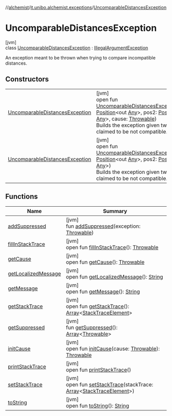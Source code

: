 //[alchemist](../../../index.md)/[it.unibo.alchemist.exceptions](../index.md)/[UncomparableDistancesException](index.md)

# UncomparableDistancesException

[jvm]\
class [UncomparableDistancesException](index.md) : [IllegalArgumentException](https://docs.oracle.com/javase/8/docs/api/java/lang/IllegalArgumentException.html)

An exception meant to be thrown when trying to compare incompatible distances.

## Constructors

| | |
|---|---|
| [UncomparableDistancesException](-uncomparable-distances-exception.md) | [jvm]<br>open fun [UncomparableDistancesException](-uncomparable-distances-exception.md)(pos1: [Position](../../it.unibo.alchemist.model.interfaces/-position/index.md)<out [Any](https://kotlinlang.org/api/latest/jvm/stdlib/kotlin/-any/index.html)>, pos2: [Position](../../it.unibo.alchemist.model.interfaces/-position/index.md)<out [Any](https://kotlinlang.org/api/latest/jvm/stdlib/kotlin/-any/index.html)>, cause: [Throwable](https://docs.oracle.com/javase/8/docs/api/java/lang/Throwable.html))<br>Builds the exception given two positions claimed to be not compatible. |
| [UncomparableDistancesException](-uncomparable-distances-exception.md) | [jvm]<br>open fun [UncomparableDistancesException](-uncomparable-distances-exception.md)(pos1: [Position](../../it.unibo.alchemist.model.interfaces/-position/index.md)<out [Any](https://kotlinlang.org/api/latest/jvm/stdlib/kotlin/-any/index.html)>, pos2: [Position](../../it.unibo.alchemist.model.interfaces/-position/index.md)<out [Any](https://kotlinlang.org/api/latest/jvm/stdlib/kotlin/-any/index.html)>)<br>Builds the exception given two positions claimed to be not compatible. |

## Functions

| Name | Summary |
|---|---|
| [addSuppressed](../../it.unibo.alchemist.expressions.parser/-parse-exception/index.md#-1898257014%2FFunctions%2F-267951372) | [jvm]<br>fun [addSuppressed](../../it.unibo.alchemist.expressions.parser/-parse-exception/index.md#-1898257014%2FFunctions%2F-267951372)(exception: [Throwable](https://docs.oracle.com/javase/8/docs/api/java/lang/Throwable.html)) |
| [fillInStackTrace](../../it.unibo.alchemist.expressions.parser/-parse-exception/index.md#-1207709164%2FFunctions%2F-267951372) | [jvm]<br>open fun [fillInStackTrace](../../it.unibo.alchemist.expressions.parser/-parse-exception/index.md#-1207709164%2FFunctions%2F-267951372)(): [Throwable](https://docs.oracle.com/javase/8/docs/api/java/lang/Throwable.html) |
| [getCause](../../it.unibo.alchemist.expressions.parser/-parse-exception/index.md#-252564762%2FFunctions%2F-267951372) | [jvm]<br>open fun [getCause](../../it.unibo.alchemist.expressions.parser/-parse-exception/index.md#-252564762%2FFunctions%2F-267951372)(): [Throwable](https://docs.oracle.com/javase/8/docs/api/java/lang/Throwable.html) |
| [getLocalizedMessage](../../it.unibo.alchemist.expressions.parser/-parse-exception/index.md#-2138642817%2FFunctions%2F-267951372) | [jvm]<br>open fun [getLocalizedMessage](../../it.unibo.alchemist.expressions.parser/-parse-exception/index.md#-2138642817%2FFunctions%2F-267951372)(): [String](https://docs.oracle.com/javase/8/docs/api/java/lang/String.html) |
| [getMessage](get-message.md) | [jvm]<br>open fun [getMessage](get-message.md)(): [String](https://docs.oracle.com/javase/8/docs/api/java/lang/String.html) |
| [getStackTrace](../../it.unibo.alchemist.expressions.parser/-parse-exception/index.md#-1238049138%2FFunctions%2F-267951372) | [jvm]<br>open fun [getStackTrace](../../it.unibo.alchemist.expressions.parser/-parse-exception/index.md#-1238049138%2FFunctions%2F-267951372)(): [Array](https://kotlinlang.org/api/latest/jvm/stdlib/kotlin/-array/index.html)<[StackTraceElement](https://docs.oracle.com/javase/8/docs/api/java/lang/StackTraceElement.html)> |
| [getSuppressed](../../it.unibo.alchemist.expressions.parser/-parse-exception/index.md#1678506999%2FFunctions%2F-267951372) | [jvm]<br>fun [getSuppressed](../../it.unibo.alchemist.expressions.parser/-parse-exception/index.md#1678506999%2FFunctions%2F-267951372)(): [Array](https://kotlinlang.org/api/latest/jvm/stdlib/kotlin/-array/index.html)<[Throwable](https://docs.oracle.com/javase/8/docs/api/java/lang/Throwable.html)> |
| [initCause](../../it.unibo.alchemist.expressions.parser/-parse-exception/index.md#-104903378%2FFunctions%2F-267951372) | [jvm]<br>open fun [initCause](../../it.unibo.alchemist.expressions.parser/-parse-exception/index.md#-104903378%2FFunctions%2F-267951372)(cause: [Throwable](https://docs.oracle.com/javase/8/docs/api/java/lang/Throwable.html)): [Throwable](https://docs.oracle.com/javase/8/docs/api/java/lang/Throwable.html) |
| [printStackTrace](../../it.unibo.alchemist.expressions.parser/-parse-exception/index.md#-1357294889%2FFunctions%2F-267951372) | [jvm]<br>open fun [printStackTrace](../../it.unibo.alchemist.expressions.parser/-parse-exception/index.md#-1357294889%2FFunctions%2F-267951372)() |
| [setStackTrace](../../it.unibo.alchemist.expressions.parser/-parse-exception/index.md#-1146009933%2FFunctions%2F-267951372) | [jvm]<br>open fun [setStackTrace](../../it.unibo.alchemist.expressions.parser/-parse-exception/index.md#-1146009933%2FFunctions%2F-267951372)(stackTrace: [Array](https://kotlinlang.org/api/latest/jvm/stdlib/kotlin/-array/index.html)<[StackTraceElement](https://docs.oracle.com/javase/8/docs/api/java/lang/StackTraceElement.html)>) |
| [toString](../../it.unibo.alchemist.expressions.parser/-parse-exception/index.md#1869833549%2FFunctions%2F-267951372) | [jvm]<br>open fun [toString](../../it.unibo.alchemist.expressions.parser/-parse-exception/index.md#1869833549%2FFunctions%2F-267951372)(): [String](https://docs.oracle.com/javase/8/docs/api/java/lang/String.html) |
